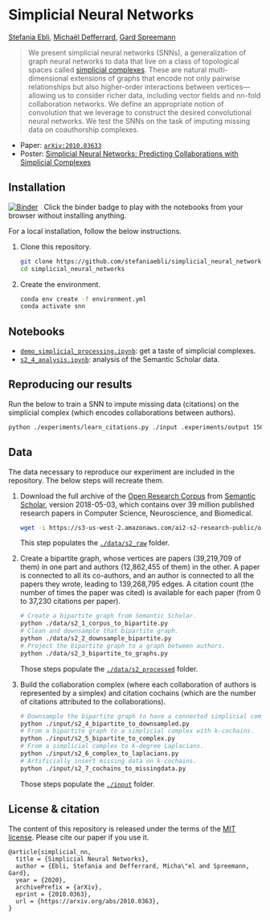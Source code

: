 # Simplicial Neural Networks

[Stefania Ebli], [Michaël Defferrard], [Gard Spreemann]

[Stefania Ebli]: https://people.epfl.ch/stefania.ebli
[Michaël Defferrard]: https://deff.ch/
[Gard Spreemann]: https://www.epfl.ch/labs/hessbellwald-lab/

> We present simplicial neural networks (SNNs), a generalization of graph neural networks to data that live on a class of topological spaces called [simplicial complexes].
> These are natural multi-dimensional extensions of graphs that encode not only pairwise relationships but also higher-order interactions between vertices—allowing us to consider richer data, including vector fields and nn-fold collaboration networks.
> We define an appropriate notion of convolution that we leverage to construct the desired convolutional neural networks.
> We test the SNNs on the task of imputing missing data on coauthorship complexes.

[PyTorch]: https://pytorch.org
[simplicial complexes]: https://en.wikipedia.org/wiki/Simplicial_complex

* Paper: [`arXiv:2010.03633`][paper]
* Poster: [Simplicial Neural Networks: Predicting Collaborations with Simplicial Complexes][poster]

[paper]: https://arxiv.org/abs/2010.03633
[poster]: https://www.dropbox.com/s/nwzbizjiunqk3g6/Ebli.pdf

## Installation

[![Binder](https://mybinder.org/badge_logo.svg)][binder_lab]
&nbsp; Click the binder badge to play with the notebooks from your browser without installing anything.

[binder_lab]: https://mybinder.org/v2/gh/xxx/snn/outputs?urlpath=lab


For a local installation, follow the below instructions.

1. Clone this repository.
    ```sh
    git clone https://github.com/stefaniaebli/simplicial_neural_networks.git
    cd simplicial_neural_networks
    ```

2. Create the environment.
    ```sh
    conda env create -f environment.yml
    conda activate snn
    ```

## Notebooks

* [`demo_simplicial_processing.ipynb`]: get a taste of simplicial complexes.
* [`s2_4_analysis.ipynb`]: analysis of the Semantic Scholar data.

[`demo_simplicial_processing.ipynb`]: https://nbviewer.jupyter.org/github/stefaniaebli/simplicial_neural_networks/blob/master/notebooks/demo_simplicial_processing.ipynb
[`s2_4_analysis.ipynb`]: https://nbviewer.jupyter.org/github/stefaniaebli/simplicial_neural_networks/blob/master/data/s2_4_analysis.ipynb

## Reproducing our results

Run the below to train a SNN to impute missing data (citations) on the simplicial complex (which encodes collaborations between authors).

```sh
python ./experiments/learn_citations.py ./input .experiments/output 150250 30
```

## Data

The data necessary to reproduce our experiment are included in the repository.
The below steps will recreate them.

[Semantic Scholar]: https://semanticscholar.org
[Open Research Corpus]: https://api.semanticscholar.org/corpus

1. Download the full archive of the [Open Research Corpus] from [Semantic Scholar], version 2018-05-03, which contains over 39 million published research papers in Computer Science, Neuroscience, and Biomedical.
    ```sh
    wget -i https://s3-us-west-2.amazonaws.com/ai2-s2-research-public/open-corpus/2018-05-03/manifest.txt -P data/s2_raw/
    ```
   This step populates the [`./data/s2_raw`](./data/s2_raw) folder.

2. Create a bipartite graph, whose vertices are papers (39,219,709 of them) in one part and authors (12,862,455 of them) in the other.
   A paper is connected to all its co-authors, and an author is connected to all the papers they wrote, leading to 139,268,795 edges.
   A citation count (the number of times the paper was cited) is available for each paper (from 0 to 37,230 citations per paper).
    ```sh
    # Create a bipartite graph from Semantic Scholar.
    python ./data/s2_1_corpus_to_bipartite.py
    # Clean and downsample that bipartite graph.
    python ./data/s2_2_downsample_bipartite.py
    # Project the bipartite graph to a graph between authors.
    python ./data/s2_3_bipartite_to_graphs.py
    ```
   Those steps populate the [`./data/s2_processed`](./data/s2_processed) folder.

3. Build the collaboration complex (where each collaboration of authors is represented by a simplex) and citation cochains (which are the number of citations attributed to the collaborations).
    ```sh
    # Downsample the bipartite graph to have a connected simplicial complex.
    python ./input/s2_4_bipartite_to_downsampled.py
    # From a bipartite graph to a simplicial complex with k-cochains.
    python ./input/s2_5_bipartite_to_complex.py
    # From a simplicial complex to k-degree Laplacians.
    python ./input/s2_6_complex_to_laplacians.py
    # Artificially insert missing data on k-cochains.
    python ./input/s2_7_cochains_to_missingdata.py
    ```
   Those steps populate the [`./input`](./input) folder.

## License & citation

The content of this repository is released under the terms of the [MIT license](LICENSE.txt).
Please cite our paper if you use it.

```
@article{simplicial_nn,
  title = {Simplicial Neural Networks},
  author = {Ebli, Stefania and Defferrard, Micha\"el and Spreemann, Gard},
  year = {2020},
  archivePrefix = {arXiv},
  eprint = {2010.0363},
  url = {https://arxiv.org/abs/2010.0363},
}
```
